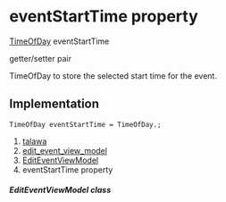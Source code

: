 
<div>

# eventStartTime property

</div>


[TimeOfDay](https://api.flutter.dev/flutter/material/TimeOfDay-class.html)
eventStartTime


getter/setter pair




TimeOfDay to store the selected start time for the event.



## Implementation

``` language-dart
TimeOfDay eventStartTime = TimeOfDay.;
```







1.  [talawa](../../index.md)
2.  [edit_event_view_model](../../view_model_after_auth_view_models_event_view_models_edit_event_view_model/)
3.  [EditEventViewModel](../../view_model_after_auth_view_models_event_view_models_edit_event_view_model/EditEventViewModel-class.md)
4.  eventStartTime property

##### EditEventViewModel class







